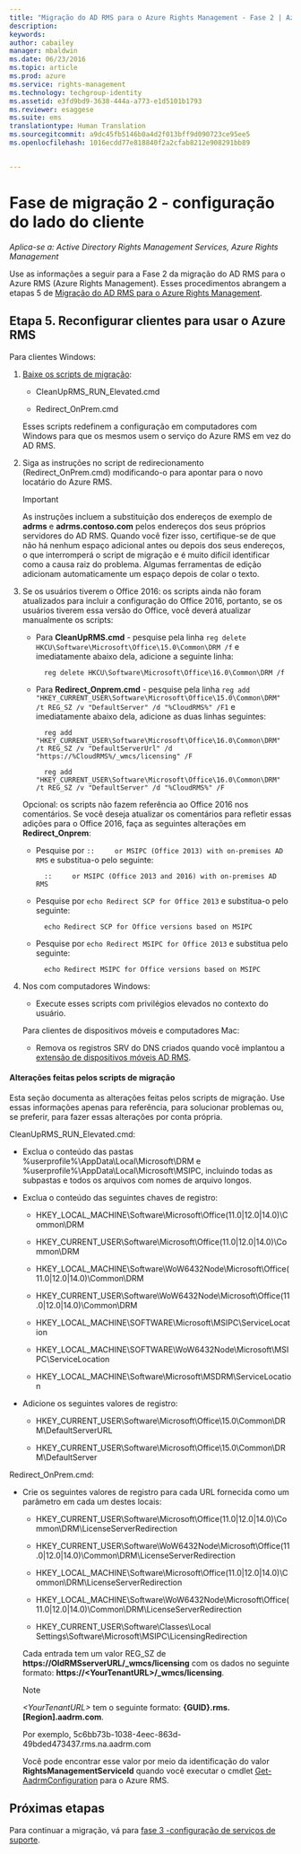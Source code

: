 ```yaml
---
title: "Migração do AD RMS para o Azure Rights Management - Fase 2 | Azure RMS"
description: 
keywords: 
author: cabailey
manager: mbaldwin
ms.date: 06/23/2016
ms.topic: article
ms.prod: azure
ms.service: rights-management
ms.technology: techgroup-identity
ms.assetid: e3fd9bd9-3638-444a-a773-e1d5101b1793
ms.reviewer: esaggese
ms.suite: ems
translationtype: Human Translation
ms.sourcegitcommit: a9dc45fb5146b0a4d2f013bff9d090723ce95ee5
ms.openlocfilehash: 1016ecdd77e818840f2a2cfab8212e908291bb89


---
```

# Fase de migração 2 - configuração do lado do cliente

*Aplica-se a: Active Directory Rights Management Services, Azure Rights Management*

Use as informações a seguir para a Fase 2 da migração do AD RMS para o Azure RMS (Azure Rights Management). Esses procedimentos abrangem a etapas 5 de [Migração do AD RMS para o Azure Rights Management](migrate-from-ad-rms-to-azure-rms.md).


## Etapa 5. Reconfigurar clientes para usar o Azure RMS
Para clientes Windows:

1.  [Baixe os scripts de migração](http://go.microsoft.com/fwlink/?LinkId=524619):

    -   CleanUpRMS_RUN_Elevated.cmd

    -   Redirect_OnPrem.cmd

    Esses scripts redefinem a configuração em computadores com Windows para que os mesmos usem o serviço do Azure RMS em vez do AD RMS.

2.  Siga as instruções no script de redirecionamento (Redirect_OnPrem.cmd) modificando-o para apontar para o novo locatário do Azure RMS.

    > [!IMPORTANT]
    > As instruções incluem a substituição dos endereços de exemplo de **adrms** e **adrms.contoso.com** pelos endereços dos seus próprios servidores do AD RMS. Quando você fizer isso, certifique-se de que não há nenhum espaço adicional antes ou depois dos seus endereços, o que interromperá o script de migração e é muito difícil identificar como a causa raiz do problema. Algumas ferramentas de edição adicionam automaticamente um espaço depois de colar o texto.

3. Se os usuários tiverem o Office 2016: os scripts ainda não foram atualizados para incluir a configuração do Office 2016, portanto, se os usuários tiverem essa versão do Office, você deverá atualizar manualmente os scripts:

    - Para **CleanUpRMS.cmd** - pesquise pela linha `reg delete HKCU\Software\Microsoft\Office\15.0\Common\DRM /f` e imediatamente abaixo dela, adicione a seguinte linha:

            reg delete HKCU\Software\Microsoft\Office\16.0\Common\DRM /f

    - Para **Redirect_Onprem.cmd** - pesquise pela linha `reg add "HKEY_CURRENT_USER\Software\Microsoft\Office\15.0\Common\DRM" /t REG_SZ /v "DefaultServer" /d "%CloudRMS%" /F1` e imediatamente abaixo dela, adicione as duas linhas seguintes:

            reg add "HKEY_CURRENT_USER\Software\Microsoft\Office\16.0\Common\DRM" /t REG_SZ /v "DefaultServerUrl" /d "https://%CloudRMS%/_wmcs/licensing" /F 

            reg add "HKEY_CURRENT_USER\Software\Microsoft\Office\16.0\Common\DRM" /t REG_SZ /v "DefaultServer" /d "%CloudRMS%" /F

    Opcional: os scripts não fazem referência ao Office 2016 nos comentários. Se você deseja atualizar os comentários para refletir essas adições para o Office 2016, faça as seguintes alterações em **Redirect_Onprem**:

    - Pesquise por `::     or MSIPC (Office 2013) with on-premises AD RMS` e substitua-o pelo seguinte:
    
            ::     or MSIPC (Office 2013 and 2016) with on-premises AD RMS

    - Pesquise por `echo Redirect SCP for Office 2013` e substitua-o pelo seguinte:
    
            echo Redirect SCP for Office versions based on MSIPC

    - Pesquise por `echo Redirect MSIPC for Office 2013` e substitua pelo seguinte:
    
            echo Redirect MSIPC for Office versions based on MSIPC

4.  Nos com computadores Windows:

    - Execute esses scripts com privilégios elevados no contexto do usuário.

    Para clientes de dispositivos móveis e computadores Mac:

    -  Remova os registros SRV do DNS criados quando você implantou a [extensão de dispositivos móveis AD RMS](http://technet.microsoft.com/library/dn673574.aspx).

#### Alterações feitas pelos scripts de migração
Esta seção documenta as alterações feitas pelos scripts de migração. Use essas informações apenas para referência, para solucionar problemas ou, se preferir, para fazer essas alterações por conta própria.

CleanUpRMS_RUN_Elevated.cmd:

-   Exclua o conteúdo das pastas %userprofile%\AppData\Local\Microsoft\DRM e %userprofile%\AppData\Local\Microsoft\MSIPC, incluindo todas as subpastas e todos os arquivos com nomes de arquivo longos.

-   Exclua o conteúdo das seguintes chaves de registro:

    -   HKEY_LOCAL_MACHINE\Software\Microsoft\Office\(11.0|12.0|14.0)\Common\DRM

    -   HKEY_CURRENT_USER\Software\Microsoft\Office\(11.0|12.0|14.0)\Common\DRM

    -   HKEY_LOCAL_MACHINE\Software\WoW6432Node\Microsoft\Office\(11.0|12.0|14.0)\Common\DRM

    -   HKEY_CURRENT_USER\Software\WoW6432Node\Microsoft\Office\(11.0|12.0|14.0)\Common\DRM

    -   HKEY_LOCAL_MACHINE\SOFTWARE\Microsoft\MSIPC\ServiceLocation

    -   HKEY_LOCAL_MACHINE\SOFTWARE\WoW6432Node\Microsoft\MSIPC\ServiceLocation

    -   HKEY_LOCAL_MACHINE\Software\Microsoft\MSDRM\ServiceLocation

-   Adicione os seguintes valores de registro:

    -   HKEY_CURRENT_USER\Software\Microsoft\Office\15.0\Common\DRM\DefaultServerURL

    -   HKEY_CURRENT_USER\Software\Microsoft\Office\15.0\Common\DRM\DefaultServer

Redirect_OnPrem.cmd:

-   Crie os seguintes valores de registro para cada URL fornecida como um parâmetro em cada um destes locais:

    -   HKEY_CURRENT_USER\Software\Microsoft\Office\(11.0|12.0|14.0)\Common\DRM\LicenseServerRedirection

    -   HKEY_CURRENT_USER\Software\WoW6432Node\Microsoft\Office\(11.0|12.0|14.0)\Common\DRM\LicenseServerRedirection

    -   HKEY_LOCAL_MACHINE\Software\Microsoft\Office\(11.0|12.0|14.0)\Common\DRM\LicenseServerRedirection

    -   HKEY_LOCAL_MACHINE\Software\WoW6432Node\Microsoft\Office\(11.0|12.0|14.0)\Common\DRM\LicenseServerRedirection

    -   HKEY_CURRENT_USER\Software\Classes\Local Settings\Software\Microsoft\MSIPC\LicensingRedirection

    Cada entrada tem um valor REG_SZ de **https://OldRMSserverURL/_wmcs/licensing** com os dados no seguinte formato: **https://&lt;YourTenantURL&gt;/_wmcs/licensing**.

    > [!NOTE]
    > *&lt;YourTenantURL&gt;* tem o seguinte formato: **{GUID}.rms.[Region].aadrm.com**.
    > 
    > Por exemplo, 5c6bb73b-1038-4eec-863d-49bded473437.rms.na.aadrm.com
    > 
    > Você pode encontrar esse valor por meio da identificação do valor **RightsManagementServiceId** quando você executar o cmdlet [Get-AadrmConfiguration](http://msdn.microsoft.com/library/windowsazure/dn629410.aspx) para o Azure RMS.


## Próximas etapas
Para continuar a migração, vá para [fase 3 -configuração de serviços de suporte](migrate-from-ad-rms-phase3.md).


<!--HONumber=Jul16_HO3-->


